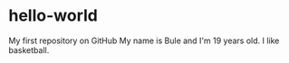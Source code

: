 # hello-world
My first repository on GitHub 
My name is Bule and I'm 19 years old.
I like basketball.
